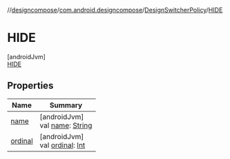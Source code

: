 //[designcompose](../../../../index.md)/[com.android.designcompose](../../index.md)/[DesignSwitcherPolicy](../index.md)/[HIDE](index.md)

# HIDE

[androidJvm]\
[HIDE](index.md)

## Properties

| Name | Summary |
|---|---|
| [name](../../-live-update-mode/-o-f-f-l-i-n-e/index.md#-372974862%2FProperties%2F-2092570116) | [androidJvm]<br>val [name](../../-live-update-mode/-o-f-f-l-i-n-e/index.md#-372974862%2FProperties%2F-2092570116): [String](https://kotlinlang.org/api/latest/jvm/stdlib/kotlin/-string/index.html) |
| [ordinal](../../-live-update-mode/-o-f-f-l-i-n-e/index.md#-739389684%2FProperties%2F-2092570116) | [androidJvm]<br>val [ordinal](../../-live-update-mode/-o-f-f-l-i-n-e/index.md#-739389684%2FProperties%2F-2092570116): [Int](https://kotlinlang.org/api/latest/jvm/stdlib/kotlin/-int/index.html) |
